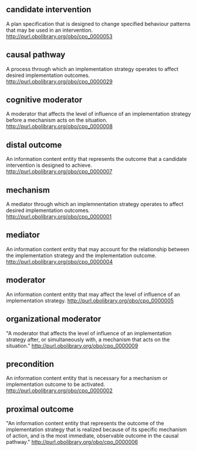 ## candidate intervention
A plan specification that is designed to change specified behaviour patterns that may be used in an intervention.
http://purl.obolibrary.org/obo/cpo_0000053
## causal pathway
A process through which an implementation strategy operates to affect desired implementation outcomes.
http://purl.obolibrary.org/obo/cpo_0000029
## cognitive moderator
A moderator that affects the level of influence of an implementation strategy before a mechanism acts on the situation.
http://purl.obolibrary.org/obo/cpo_0000008
## distal outcome
An information content entity that represents the outcome that a candidate intervention is designed to achieve.
http://purl.obolibrary.org/obo/cpo_0000007
## mechanism
A mediator through which an implemnentation strategy operates to affect desired implementation outcomes.
http://purl.obolibrary.org/obo/cpo_0000001
## mediator
An information content entity that may account for the relationship between the implementation strategy and the implementation outcome.
http://purl.obolibrary.org/obo/cpo_0000004
## moderator
An information content entity that may affect the level of influence of an implementation strategy.
http://purl.obolibrary.org/obo/cpo_0000005
## organizational moderator
"A moderator that affects the level of influence of an implementation strategy after, or simultaneously with, a mechanism that acts on the situation."
http://purl.obolibrary.org/obo/cpo_0000009
## precondition
An information content entity that is necessary for a mechanism or implementation outcome to be activated.
http://purl.obolibrary.org/obo/cpo_0000002
## proximal outcome
"An information content entity that represents the outcome of the implementation strategy that is realized because of its specific mechanism of action, and is the most immediate, observable outcome in the causal pathway."
http://purl.obolibrary.org/obo/cpo_0000006
